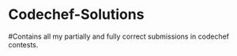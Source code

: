 # Codechef-Solutions
#Contains all my partially and fully correct submissions in codechef contests.
